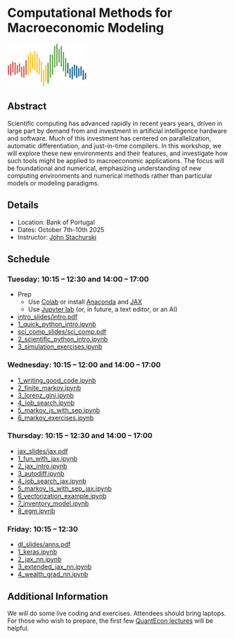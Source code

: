 # Computational Methods for Macroeconomic Modeling

![](qe-logo-large.png)

## Abstract

Scientific computing has advanced rapidly in recent years years, driven in large
part by demand from and investment in artificial intelligence hardware and
software. Much of this investment has centered on parallelization, automatic
differentiation, and just-in-time compilers. In this workshop, we will explore
these new environments and their features, and investigate how such tools might
be applied to macroeconomic applications.  The focus will be foundational and
numerical, emphasizing understanding of new computing environments and numerical
methods rather than particular models or modeling paradigms.


## Details

* Location: Bank of Portugal
* Dates: October 7th-10th 2025
* Instructor: [John Stachurski](https://johnstachurski.net/)

## Schedule

### Tuesday: 10:15 – 12:30 and 14:00 – 17:00
* Prep
    - Use [Colab](https://colab.research.google.com/) or install [Anaconda](https://www.anaconda.com/download) and [JAX](https://docs.jax.dev/en/latest/installation.html)
    - Use [Jupyter lab](https://jupyter.org/) (or, in future, a text editor, or an AI)
* [intro_slides/intro.pdf](tuesday/intro_slides/intro.pdf)
* [1_quick_python_intro.ipynb](tuesday/1_quick_python_intro.ipynb)
* [sci_comp_slides/sci_comp.pdf](tuesday/sci_comp_slides/sci_comp.pdf)
* [2_scientific_python_intro.ipynb](tuesday/2_scientific_python_intro.ipynb)
* [3_simulation_exercises.ipynb](tuesday/3_simulation_exercises.ipynb)

### Wednesday: 10:15 – 12:00 and 14:00 – 17:00
* [1_writing_good_code.ipynb](wednesday/1_writing_good_code.ipynb)
* [2_finite_markov.ipynb](wednesday/2_finite_markov.ipynb)
* [3_lorenz_gini.ipynb](wednesday/3_lorenz_gini.ipynb)
* [4_job_search.ipynb](wednesday/4_job_search.ipynb)
* [5_markov_js_with_sep.ipynb](wednesday/5_markov_js_with_sep.ipynb)
* [6_markov_exercises.ipynb](wednesday/6_markov_exercises.ipynb)

### Thursday: 10:15 – 12:30 and 14:00 – 17:00
* [jax_slides/jax.pdf](thursday/jax_slides/jax.pdf)
* [1_fun_with_jax.ipynb](thursday/1_fun_with_jax.ipynb)
* [2_jax_intro.ipynb](thursday/2_jax_intro.ipynb)
* [3_autodiff.ipynb](thursday/3_autodiff.ipynb)
* [4_job_search_jax.ipynb](thursday/4_job_search_jax.ipynb)
* [5_markov_js_with_sep_jax.ipynb](thursday/5_markov_js_with_sep_jax.ipynb)
* [6_vectorization_example.ipynb](thursday/6_vectorization_example.ipynb)
* [7_inventory_model.ipynb](thursday/7_inventory_model.ipynb)
* [8_egm.ipynb](thursday/8_egm.ipynb)

### Friday: 10:15 – 12:30
* [dl_slides/anns.pdf](friday/dl_slides/anns.pdf)
* [1_keras.ipynb](friday/1_keras.ipynb)
* [2_jax_nn.ipynb](friday/2_jax_nn.ipynb)
* [3_extended_jax_nn.ipynb](friday/3_extended_jax_nn.ipynb)
* [4_wealth_grad_nn.ipynb](friday/4_wealth_grad_nn.ipynb)


## Additional Information

We will do some live coding and exercises.  Attendees should bring laptops. For
those who wish to prepare, the first few [QuantEcon
lectures](https://python-programming.quantecon.org/intro.html) will be helpful.

